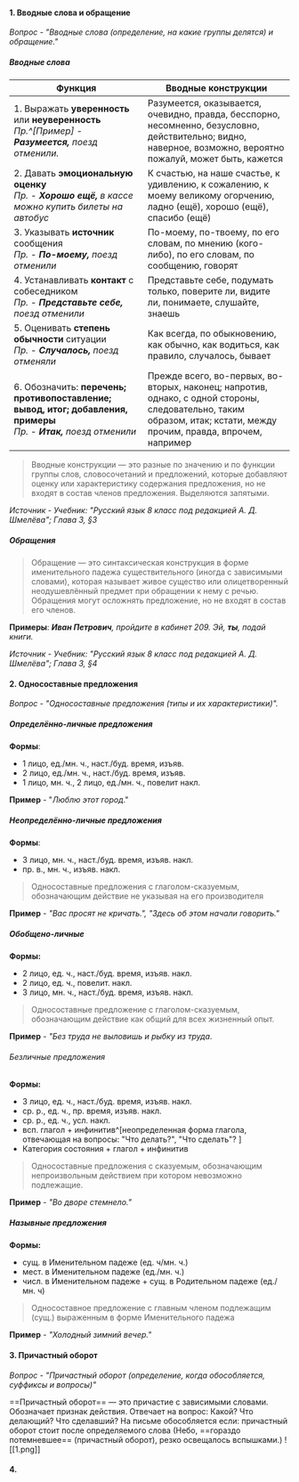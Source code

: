 #### 1. Вводные слова и обращение
*Вопрос - "Вводные слова (определение, на какие группы делятся) и обращение."*
##### Вводные слова
| Функция | Вводные конструкции |
| ---- | ---- |
| 1. Выражать **уверенность** или **неуверенность**<br>*Пр.^[Пример] - **Разумеется,** поезд отменили.* | Разумеется, оказывается, очевидно, правда, бесспорно, несомненно, безусловно, действительно; видно, наверное, возможно, вероятно пожалуй, может быть, кажется |
| 2. Давать **эмоциональную оценку**<br>*Пр. - **Хорошо ещё,** в кассе можно купить билеты на автобус* | К счастью, на наше счастье, к удивлению, к сожалению, к моему великому огорчению, ладно (ещё), хорошо (ещё), спасибо (ещё) |
| 3. Указывать **источник** сообщения<br>*Пр. - **По-моему,** поезд отменили* | По-моему, по-твоему, по его словам, по мнению (кого-либо), по его словам, по сообщению, говорят |
| 4. Устанавливать **контакт** с собеседником<br>*Пр. - **Представьте себе,** поезд отменили* | Представьте себе, подумать только, поверите ли, видите ли, понимаете, слушайте, знаешь |
| 5. Оценивать **степень обычности** ситуации<br>*Пр. - **Случалось,** поезд отменяли* | Как всегда, по обыкновению, как обычно, как водиться, как правило, случалось, бывает |
| 6. Обозначить: **перечень; противопоставление; вывод, итог; добавления, примеры**<br>*Пр. - **Итак,** поезд отменили* | Прежде всего, во-первых, во-вторых, наконец; напротив, однако, с одной стороны, следовательно, таким образом, итак; кстати, между прочим, правда, впрочем, например |
>Вводные конструкции — это разные по значению и по функции группы слов, словосочетаний и предложений, которые добавляют оценку или характеристику содержания предложения, но не входят в состав членов предложения. Выделяются запятыми.

*Источник - Учебник: "Русский язык 8 класс под редакцией А. Д. Шмелёва"; Глава 3, §3*
##### Обращения

>Обращение — это синтаксическая конструкция в форме именительного падежа существительного (иногда с зависимыми словами), которая называет живое существо или олицетворенный неодушевлённый предмет при обращении к нему с речью. Обращения могут осложнять предложение, но не входят в состав его членов.

**Примеры**:
***Иван Петрович**, пройдите в кабинет 209.*
*Эй, **ты**, подай книги.*

*Источник - Учебник: "Русский язык 8 класс под редакцией А. Д. Шмелёва"; Глава 3, §4*
#### 2. Односоставные предложения
*Вопрос - "Односоставные предложения (типы и их характеристики)".*
##### Определённо-личные предложения
**Формы**:
- 1 лицо, ед./мн. ч., наст./буд. время, изъяв.
- 2 лицо, ед./мн. ч., наст./буд. время, изъяв.
- 1 лицо, мн. ч., 2 лицо, ед./мн. ч., повелит накл.

**Пример** - "*Люблю этот город*."
##### Неопределённо-личные предложения
**Формы**:
- 3 лицо, мн. ч., наст./буд. время, изъяв. накл.
- пр. в., мн. ч., изъяв. накл.

>Односоставные предложения с глаголом-сказуемым, обозначающим действие не указывая на его производителя

**Пример** - *"Вас просят не кричать.", "Здесь об этом начали говорить."*

##### Обобщено-личные
**Формы:**
- 2 лицо, ед. ч., наст./буд. время, изъяв. накл.
- 2 лицо, ед. ч., повелит. накл.
- 3 лицо, мн. ч., наст./буд. время, изъяв. накл.

>Односоставные предложение с глаголом-сказуемым, обозначающим действие как общий для всех жизненный опыт.

**Пример** - *"Без труда не выловишь и рыбку из труда*.

###### Безличные предложения
**Формы:**
- 3 лицо, ед. ч., наст./буд. время, изъяв. накл.
- ср. р., ед. ч., пр. время, изъяв. накл.
- ср. р., ед. ч., усл. накл.
- всп. глагол + инфинитив^[неопределенная форма глагола, отвечающая на вопросы: "Что делать?", "Что сделать"? ]
- Категория состояния + глагол + инфинитив

>Односоставные предложения с сказуемым, обозначающим непроизвольным действием при котором невозможно подлежащие.

**Пример** - *"Во дворе стемнело."*

##### Назывные предложения
**Формы:**
- сущ. в Именительном падеже (ед. ч/мн. ч.)
- мест. в Именительном падеже (ед./мн. ч.)
- числ. в Именительном падеже + сущ. в Родительном падеже (ед./мн. ч)

>Односоставное предложение с главным членом подлежащим (сущ.) выраженным в форме Именительного падежа

**Пример** - *"Холодный зимний вечер."*


#### 3. Причастный оборот
*Вопрос - "Причастный оборот (определение, когда обособляется, суффиксы и вопросы)"*

==Причастный оборот== — это причастие с зависимыми словами.
Обозначает признак действия. Отвечает на вопрос: Какой? Что делающий? Что сделавший?
На письме обособляется если: причастный оборот стоит после определяемого слова (Небо, ==гораздо потемневшее== (причастный оборот), резко освещалось вспышками.)
![[1.png]]


#### 4. 